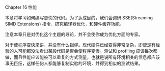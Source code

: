Chapter 16 性能

本章将学习如何编写更快的代码。为了达成目的，我们会调研 SSE\(Streaming SIMD Extensions\) 指令，研究编译器优化，和硬件缓存功能。

注意本章只是对优化这个主题的导论，并不会使你成为优化方面的专家。

对于使程序变快来讲，并没有什么银弹。现代硬件已经变得非常复杂，即使是有经验的人可能都没法看出某段代码是否会使程序变慢。测试和 profiling 应该每次都做，而且性能应该能被可以重复的方式测量。也就是说所有环境相关的信息都应该事无巨细，这样任何人都能够复制实验的环境，并得到相似的测试结果。

